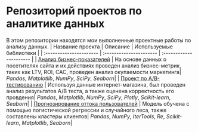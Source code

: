# Репозиторий проектов по аналитике данных

В этом репозитории находятся мои выполненные  проектные работы по анализу данных.
| Название проекта | Описание | Используемые библиотеки | 
| :---------------------- | :---------------------- | :---------------------- |
| [Анализ бизнес-показателей](business_metrics) | На основе данных о посетителях сайта и их действиях проведен анализ бизнес-метрик, таких как LTV, ROI, CAC, проведен анализ окупаемости маркетинга| *Pandas*, *Matplotlib*, *NumPy*, *SciPy*, *Seaborn*|
| [Проект по А/B-тестированию](ab_test_marketing) | Используя данные интернет-магазина, был проведен анализ результатов А/B теста, а также оценена корректность его провдения| *Pandas*, *Matplotlib*, *NumPy*, *SciPy*, *Plotly*, *Scikit-learn*, *Seaborn*|
| [Прогнозирование оттока пользователей](churn_prediction_using_ml) | Модель обучена с помощью логистической регрессии и случайного леса, также составлены кластеры клиентов| *Pandas*, *NumPy*, *IterTools*, *Re*, *Scikit-learn*, *Matplotlib*, *Seaborn*|

